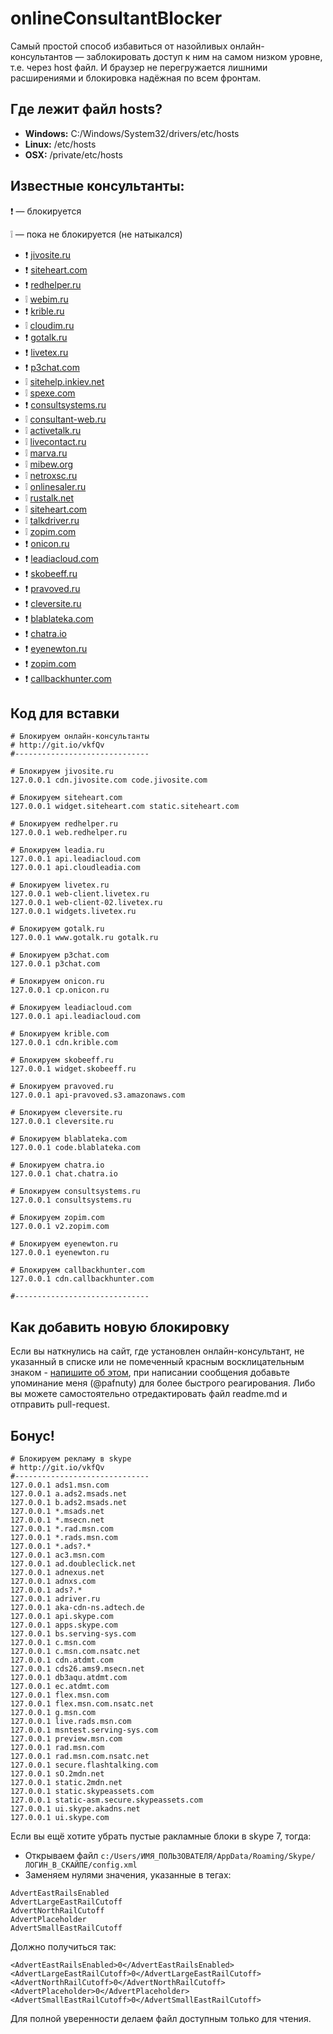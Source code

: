 # onlineConsultantBlocker

Самый простой способ избавиться от назойливых онлайн-консультантов — заблокировать доступ к ним на самом низком уровне, т.е. через host файл. И браузер не перегружается лишними расширениями и блокировка надёжная по всем фронтам.

## Где лежит файл hosts?

- **Windows:** C:/Windows/System32/drivers/etc/hosts
- **Linux:** /etc/hosts
- **OSX:** /private/etc/hosts

## Известные консультанты:
:exclamation: — блокируется

:grey_exclamation: — пока не блокируется (не натыкался)

- :exclamation: [jivosite.ru](http://jivosite.ru)
- :exclamation: [siteheart.com](http://siteheart.com)
- :exclamation: [redhelper.ru](http://redhelper.ru)
- :grey_exclamation: [webim.ru](http://webim.ru)
- :exclamation: [krible.ru](http://krible.ru)
- :grey_exclamation: [cloudim.ru](http://cloudim.ru)
- :exclamation: [gotalk.ru](http://gotalk.ru)
- :exclamation: [livetex.ru](http://livetex.ru)
- :exclamation: [p3chat.com](http://p3chat.com)
- :grey_exclamation: [sitehelp.inkiev.net](http://sitehelp.inkiev.net)
- :grey_exclamation: [spexe.com](http://spexe.com)
- :exclamation: [consultsystems.ru](http://consultsystems.ru)
- :grey_exclamation: [consultant-web.ru](http://consultant-web.ru)
- :grey_exclamation: [activetalk.ru](http://activetalk.ru)
- :grey_exclamation: [livecontact.ru](http://livecontact.ru)
- :grey_exclamation: [marva.ru](http://marva.ru)
- :grey_exclamation: [mibew.org](http://mibew.org)
- :grey_exclamation: [netroxsc.ru](http://netroxsc.ru)
- :grey_exclamation: [onlinesaler.ru](http://onlinesaler.ru)
- :grey_exclamation: [rustalk.net](http://rustalk.net)
- :grey_exclamation: [siteheart.com](http://siteheart.com)
- :grey_exclamation: [talkdriver.ru](http://talkdriver.ru)
- :grey_exclamation: [zopim.com](http://zopim.com)
- :exclamation: [onicon.ru](http://onicon.ru/)
- :exclamation: [leadiacloud.com](http://leadiacloud.com/)
- :exclamation: [skobeeff.ru](http://skobeeff.ru/)
- :exclamation: [pravoved.ru](https://pravoved.ru/)
- :exclamation: [cleversite.ru](http://cleversite.ru/)
- :exclamation: [blablateka.com](http://blablateka.com/)
- :exclamation: [chatra.io](http://chatra.io/)
- :exclamation: [eyenewton.ru](http://eyenewton.ru/)
- :exclamation: [zopim.com](http://zopim.com/)
- :exclamation: [callbackhunter.com](http://callbackhunter.com/)

   
## Код для вставки 
```
# Блокируем онлайн-консультанты
# http://git.io/vkfQv
#------------------------------

# Блокируем jivosite.ru
127.0.0.1 cdn.jivosite.com code.jivosite.com

# Блокируем siteheart.com
127.0.0.1 widget.siteheart.com static.siteheart.com

# Блокируем redhelper.ru
127.0.0.1 web.redhelper.ru

# Блокируем leadia.ru
127.0.0.1 api.leadiacloud.com
127.0.0.1 api.cloudleadia.com

# Блокируем livetex.ru
127.0.0.1 web-client.livetex.ru
127.0.0.1 web-client-02.livetex.ru
127.0.0.1 widgets.livetex.ru

# Блокируем gotalk.ru
127.0.0.1 www.gotalk.ru gotalk.ru

# Блокируем p3chat.com
127.0.0.1 p3chat.com

# Блокируем onicon.ru
127.0.0.1 cp.onicon.ru

# Блокируем leadiacloud.com
127.0.0.1 api.leadiacloud.com

# Блокируем krible.com
127.0.0.1 cdn.krible.com

# Блокируем skobeeff.ru
127.0.0.1 widget.skobeeff.ru

# Блокируем pravoved.ru
127.0.0.1 api-pravoved.s3.amazonaws.com

# Блокируем cleversite.ru
127.0.0.1 cleversite.ru

# Блокируем blablateka.com
127.0.0.1 code.blablateka.com

# Блокируем chatra.io
127.0.0.1 chat.chatra.io

# Блокируем consultsystems.ru
127.0.0.1 consultsystems.ru

# Блокируем zopim.com
127.0.0.1 v2.zopim.com

# Блокируем eyenewton.ru
127.0.0.1 eyenewton.ru

# Блокируем callbackhunter.com
127.0.0.1 cdn.callbackhunter.com

#------------------------------
```

## Как добавить новую блокировку
Если вы наткнулись на сайт, где установлен онлайн-консультант, не указанный в списке или не помеченный красным восклицательным знаком - [напишите об этом](https://github.com/pafnuty/onlineConsultantBlocker/issues), при написании сообщения добавьте упоминание меня (@pafnuty) для более быстрого реагирования.
Либо вы можете самостоятельно отредактировать файл readme.md и отправить pull-request.

## Бонус!

```
# Блокируем рекламу в skype
# http://git.io/vkfQv
#------------------------------
127.0.0.1 ads1.msn.com
127.0.0.1 a.ads2.msads.net
127.0.0.1 b.ads2.msads.net
127.0.0.1 *.msads.net
127.0.0.1 *.msecn.net
127.0.0.1 *.rad.msn.com
127.0.0.1 *.rads.msn.com
127.0.0.1 *.ads?.*
127.0.0.1 ac3.msn.com
127.0.0.1 ad.doubleclick.net
127.0.0.1 adnexus.net
127.0.0.1 adnxs.com
127.0.0.1 ads?.*
127.0.0.1 adriver.ru
127.0.0.1 aka-cdn-ns.adtech.de
127.0.0.1 api.skype.com
127.0.0.1 apps.skype.com
127.0.0.1 bs.serving-sys.com
127.0.0.1 c.msn.com
127.0.0.1 c.msn.com.nsatc.net
127.0.0.1 cdn.atdmt.com
127.0.0.1 cds26.ams9.msecn.net
127.0.0.1 db3aqu.atdmt.com
127.0.0.1 ec.atdmt.com
127.0.0.1 flex.msn.com
127.0.0.1 flex.msn.com.nsatc.net
127.0.0.1 g.msn.com
127.0.0.1 live.rads.msn.com
127.0.0.1 msntest.serving-sys.com
127.0.0.1 preview.msn.com
127.0.0.1 rad.msn.com
127.0.0.1 rad.msn.com.nsatc.net
127.0.0.1 secure.flashtalking.com
127.0.0.1 sO.2mdn.net
127.0.0.1 static.2mdn.net
127.0.0.1 static.skypeassets.com
127.0.0.1 static-asm.secure.skypeassets.com
127.0.0.1 ui.skype.akadns.net
127.0.0.1 ui.skype.com
```

Если вы ещё хотите убрать пустые ракламные блоки в skype 7, тогда:
- Открываем файл `c:/Users/ИМЯ_ПОЛЬЗОВАТЕЛЯ/AppData/Roaming/Skype/ЛОГИН_В_СКАЙПЕ/config.xml`
- Заменяем нулями значения, указанные в тегах:
```
AdvertEastRailsEnabled
AdvertLargeEastRailCutoff
AdvertNorthRailCutoff
AdvertPlaceholder
AdvertSmallEastRailCutoff
```
Должно получиться так:
```
<AdvertEastRailsEnabled>0</AdvertEastRailsEnabled>
<AdvertLargeEastRailCutoff>0</AdvertLargeEastRailCutoff>
<AdvertNorthRailCutoff>0</AdvertNorthRailCutoff>
<AdvertPlaceholder>0</AdvertPlaceholder>
<AdvertSmallEastRailCutoff>0</AdvertSmallEastRailCutoff>
```
Для полной уверенности делаем файл доступным только для чтения.

